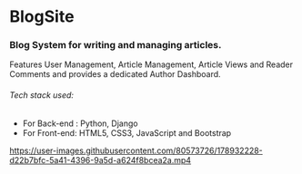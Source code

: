 # BlogSite
 
### Blog System for writing and managing articles.

Features User Management, Article Management, Article Views and Reader Comments and provides a dedicated Author Dashboard.

###### Tech stack used:
- For Back-end : Python, Django
- For Front-end: HTML5, CSS3, JavaScript and Bootstrap

https://user-images.githubusercontent.com/80573726/178932228-d22b7bfc-5a41-4396-9a5d-a624f8bcea2a.mp4

